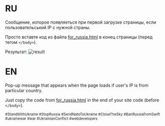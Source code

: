 # RU
Сообщение, которое появляеться при первой загрузке страницы, если пользовательський IP с нужной страны.

Просто вставте код из файла <a href="https://github.com/roman-hart/popup/blob/main/for_russia.html">for_russia.html</a> в конец страницы (перед тегом `</body>`).

Результат:
![result](https://github.com/roman-hart/popup/blob/main/result.png?raw=true)

# EN
Pop-up message that appears when the page loads if user's IP is from particular country.

Just copy the code from <a href="https://github.com/roman-hart/popup/blob/main/for_russia.html">for_russia.html</a> in the end of your site code (before `</body>`).

<sup>#StandWithUkraine #StopRussia #SendNatoToUkraine #CloseTheSky #BanRussiafromSwift #ukrainewar #war #UkrainianConflict #webdevelopers</sup>
